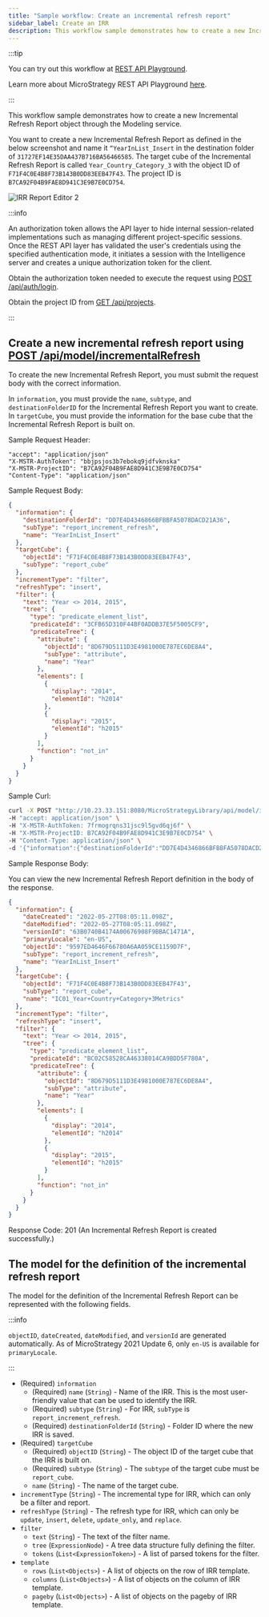 ```yaml
---
title: "Sample workflow: Create an incremental refresh report"
sidebar_label: Create an IRR
description: This workflow sample demonstrates how to create a new Incremental Refresh Report object through the Modeling service.
---
```


:::tip

You can try out this workflow at [REST API Playground](https://www.postman.com/microstrategysdk/workspace/microstrategy-rest-api/folder/16131298-54f5b582-05ac-4f2d-88f9-98f36dd8373c?ctx=documentation).

Learn more about MicroStrategy REST API Playground [here](/docs/getting-started/playground.md).

:::

This workflow sample demonstrates how to create a new Incremental Refresh Report object through the Modeling service.

You want to create a new Incremental Refresh Report as defined in the below screenshot and name it `“YearInList_Insert` in the destination folder of `31727EF14E35DAA437B716BA56466585`. The target cube of the Incremental Refresh Report is called `Year_Country_Category_3` with the object ID of `F71F4C0E4B8F73B143B0DD83EEB47F43`. The project ID is `B7CA92F04B9FAE8D941C3E9B7E0CD754`.

![IRR Report Editor 2](../../images/irr_report_editor2.png)

:::info

An authorization token allows the API layer to hide internal session-related implementations such as managing different project-specific sessions. Once the REST API layer has validated the user's credentials using the specified authentication mode, it initiates a session with the Intelligence server and creates a unique authorization token for the client.

Obtain the authorization token needed to execute the request using [POST /api/auth/login](https://demo.microstrategy.com/MicroStrategyLibrary/api-docs/index.html#/Authentication/postLogin).

Obtain the project ID from [GET /api/projects](https://demo.microstrategy.com/MicroStrategyLibrary/api-docs/index.html#/Projects/getProjects_1).

:::

## Create a new incremental refresh report using [POST /api/model/incrementalRefresh](https://demo.microstrategy.com/MicroStrategyLibrary/api-docs/index.html#/Cubes/post_api_model_incrementalRefresh)

To create the new Incremental Refresh Report, you must submit the request body with the correct information.

In `information`, you must provide the `name`, `subtype`, and `destinationFolderID` for the Incremental Refresh Report you want to create. In `targetCube`, you must provide the information for the base cube that the Incremental Refresh Report is built on.

Sample Request Header:

```http
"accept": "application/json"
"X-MSTR-AuthToken": "bbjpsjos3b7ebokq9jdfvknska"
"X-MSTR-ProjectID": "B7CA92F04B9FAE8D941C3E9B7E0CD754"
"Content-Type": "application/json"
```

Sample Request Body:

```json
{
  "information": {
    "destinationFolderId": "DD7E4D4346866BFBBFA5078DACD21A36",
    "subType": "report_increment_refresh",
    "name": "YearInList_Insert"
  },
  "targetCube": {
    "objectId": "F71F4C0E4B8F73B143B0DD83EEB47F43",
    "subType": "report_cube"
  },
  "incrementType": "filter",
  "refreshType": "insert",
  "filter": {
    "text": "Year <> 2014, 2015",
    "tree": {
      "type": "predicate_element_list",
      "predicateId": "3CFB65D310F44BF0ADDB37E5F5005CF9",
      "predicateTree": {
        "attribute": {
          "objectId": "8D679D5111D3E4981000E787EC6DE8A4",
          "subType": "attribute",
          "name": "Year"
        },
        "elements": [
          {
            "display": "2014",
            "elementId": "h2014"
          },
          {
            "display": "2015",
            "elementId": "h2015"
          }
        ],
        "function": "not_in"
      }
    }
  }
}
```

Sample Curl:

```bash
curl -X POST "http://10.23.33.151:8080/MicroStrategyLibrary/api/model/incrementalRefresh" \
-H "accept: application/json" \
-H "X-MSTR-AuthToken: 7frmogrqns31jsc9l5gvd6qj6f" \
-H "X-MSTR-ProjectID: B7CA92F04B9FAE8D941C3E9B7E0CD754" \
-H "Content-Type: application/json" \
-d '{"information":{"destinationFolderId":"DD7E4D4346866BFBBFA5078DACD21A36","subType":"report_increment_refresh","name":"YearInList_Insert"},"targetCube":{"objectId":"F71F4C0E4B8F73B143B0DD83EEB47F43","subType":"report_cube"},"incrementType":"filter","refreshType":"insert","filter":{"text":"Year <> 2014, 2015","tree":{"type":"predicate_element_list","predicateId":"3CFB65D310F44BF0ADDB37E5F5005CF9","predicateTree":{"attribute":{"objectId":"8D679D5111D3E4981000E787EC6DE8A4","subType":"attribute","name":"Year"},"elements":[{"display":"2014","elementId":"h2014"},{"display":"2015","elementId":"h2015"}],"function":"not_in"}}}}'
```

Sample Response Body:

You can view the new Incremental Refresh Report definition in the body of the response.

```json
{
  "information": {
    "dateCreated": "2022-05-27T08:05:11.098Z",
    "dateModified": "2022-05-27T08:05:11.098Z",
    "versionId": "63B0740B4174A00676908F9BBAC1471A",
    "primaryLocale": "en-US",
    "objectId": "9597ED4646F66780A6AA059CE1159D7F",
    "subType": "report_increment_refresh",
    "name": "YearInList_Insert"
  },
  "targetCube": {
    "objectId": "F71F4C0E4B8F73B143B0DD83EEB47F43",
    "subType": "report_cube",
    "name": "IC01_Year+Country+Category+3Metrics"
  },
  "incrementType": "filter",
  "refreshType": "insert",
  "filter": {
    "text": "Year <> 2014, 2015",
    "tree": {
      "type": "predicate_element_list",
      "predicateId": "BC02C58528CA46338014CA9BDD5F780A",
      "predicateTree": {
        "attribute": {
          "objectId": "8D679D5111D3E4981000E787EC6DE8A4",
          "subType": "attribute",
          "name": "Year"
        },
        "elements": [
          {
            "display": "2014",
            "elementId": "h2014"
          },
          {
            "display": "2015",
            "elementId": "h2015"
          }
        ],
        "function": "not_in"
      }
    }
  }
}
```

Response Code: 201 (An Incremental Refresh Report is created successfully.)

## The model for the definition of the incremental refresh report

The model for the definition of the Incremental Refresh Report can be represented with the following fields.

:::info

`objectID`, `dateCreated`, `dateModified`, and `versionId` are generated automatically. As of MicroStrategy 2021 Update 6, only `en-US` is available for `primaryLocale`.

:::

- (Required) `information`
  - (Required) `name` (`String`) - Name of the IRR. This is the most user-friendly value that can be used to identify the IRR.
  - (Required) `subtype` (`String`) - For IRR, `subType` is `report_increment_refresh`.
  - (Required) `destinationFolderId` (`String`) - Folder ID where the new IRR is saved.
- (Required) `targetCube`
  - (Required) `objectID` (`String`) - The object ID of the target cube that the IRR is built on.
  - (Required) `subtype` (`String`) - The `subtype` of the target cube must be `report_cube`.
  - `name` (`String`) - The name of the target cube.
- `incrementType` (`String`) - The incremental type for IRR, which can only be a filter and report.
- `refreshType` (`String`) - The refresh type for IRR, which can only be `update`, `insert`, `delete`, `update_only`, and `replace`.
- `filter`
  - `text` (`String`) - The text of the filter name.
  - `tree` (`ExpressionNode`) - A tree data structure fully defining the filter.
  - `tokens` (`List<ExpressionToken>`) - A list of parsed tokens for the filter.
- `template`
  - `rows` (`List<Objects>`) - A list of objects on the row of IRR template.
  - `columns` (`List<Objects>`) - A list of objects on the column of IRR template.
  - `pageby` (`List<Objects>`) - A list of objects on the pageby of IRR template.
